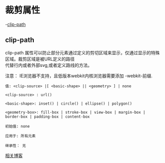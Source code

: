 # 裁剪属性

-[clip-path](#clip-path)  

## clip-path 

clip-path 属性可以防止部分元素通过定义的剪切区域来显示，仅通过显示的特殊区域。裁剪区域是被URL定义的路径  
代替行内或者外部svg,或者定义路线的方法。

注意： IE浏览器不支持，且低版本webkit内核浏览器需要添加 -webkit-前缀.

```
值: <clip-source> |[ <basic-shape> || <geometry> ] | none

<clip-source> : url()

<basic-shape>: inset() | circle() | ellipse() | polygon()

<geometry-box>: fill-box | stroke-box | view-box | margin-box | border-box | padding-box | content-box

初始值: none

应用于: 所有元素

继承性： 无

```
[相关博客](https://www.cnblogs.com/xiaohuochai/p/7509225.html)


